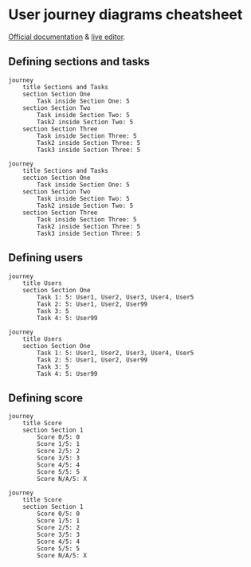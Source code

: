 # User journey diagrams cheatsheet

[Official documentation](https://mermaid-js.github.io/mermaid/#/user-journey) & [live editor](https://mermaidjs.github.io/mermaid-live-editor/#/edit/eyJjb2RlIjoic3RhdGVEaWFncmFtXG4gICAgWypdIC0tPiBTdGlsbFxuICAgIFN0aWxsIC0tPiBbKl1cbiAgICBTdGlsbCAtLT4gTW92aW5nXG4gICAgTW92aW5nIC0tPiBTdGlsbFxuICAgIE1vdmluZyAtLT4gQ3Jhc2hcbiAgICBDcmFzaCAtLT4gWypdIiwibWVybWFpZCI6eyJ0aGVtZSI6ImRlZmF1bHQifX0).

## Defining sections and tasks

```mermaid
journey
    title Sections and Tasks
    section Section One
        Task inside Section One: 5 
    section Section Two
        Task inside Section Two: 5
        Task2 inside Section Two: 5
    section Section Three
        Task inside Section Three: 5
        Task2 inside Section Three: 5
        Task3 inside Section Three: 5
```

```
journey
    title Sections and Tasks
    section Section One
        Task inside Section One: 5 
    section Section Two
        Task inside Section Two: 5
        Task2 inside Section Two: 5
    section Section Three
        Task inside Section Three: 5
        Task2 inside Section Three: 5
        Task3 inside Section Three: 5
```

## Defining users

```mermaid
journey
    title Users
    section Section One
        Task 1: 5: User1, User2, User3, User4, User5
        Task 2: 5: User1, User2, User99
        Task 3: 5
        Task 4: 5: User99
```

```
journey
    title Users
    section Section One
        Task 1: 5: User1, User2, User3, User4, User5
        Task 2: 5: User1, User2, User99
        Task 3: 5
        Task 4: 5: User99
```

## Defining score

```mermaid
journey
    title Score
    section Section 1
        Score 0/5: 0
        Score 1/5: 1
        Score 2/5: 2
        Score 3/5: 3
        Score 4/5: 4
        Score 5/5: 5
        Score N/A/5: X
```

```
journey
    title Score
    section Section 1
        Score 0/5: 0
        Score 1/5: 1
        Score 2/5: 2
        Score 3/5: 3
        Score 4/5: 4
        Score 5/5: 5
        Score N/A/5: X
```
